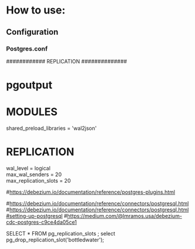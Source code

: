 # How to use:

## Configuration

### Postgres.conf

############ REPLICATION ##############
# pgoutput
# MODULES
shared_preload_libraries = 'wal2json'

# REPLICATION
wal_level = logical              
max_wal_senders = 20              
max_replication_slots = 20


#https://debezium.io/documentation/reference/postgres-plugins.html

#https://debezium.io/documentation/reference/connectors/postgresql.html
#https://debezium.io/documentation/reference/connectors/postgresql.html#setting-up-postgresql
#https://medium.com/@lmramos.usa/debezium-cdc-postgres-c9ce4da05ce1


SELECT * FROM pg_replication_slots ;
select pg_drop_replication_slot('bottledwater');


